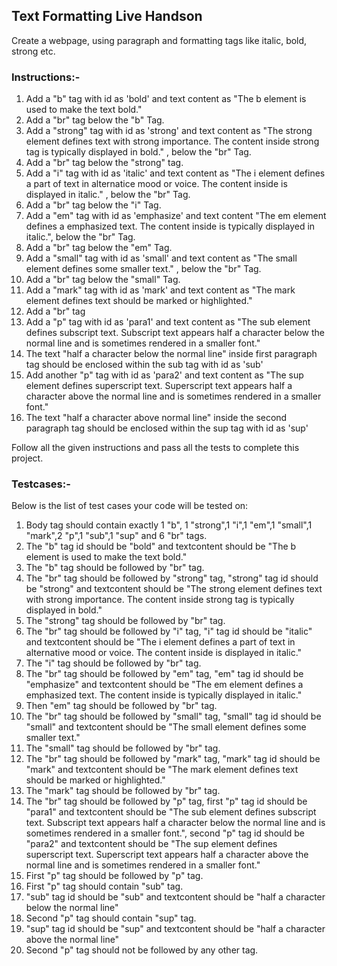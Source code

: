 ## Text Formatting Live Handson

Create a webpage, using paragraph and formatting tags like italic, bold, strong etc.

### Instructions:-

1. Add a "b" tag with id as 'bold' and text content as "The b element is used to make the text bold."
2. Add a "br" tag below the "b" Tag.
3. Add a "strong" tag with id as 'strong' and text content as "The strong element defines text with strong importance. The content inside strong tag is typically displayed in bold." , below the "br" Tag.
4. Add a "br" tag below the "strong" tag.
5. Add a "i" tag with id as 'italic' and text content as "The i element defines a part of text in alternatice mood or voice. The content inside is displayed in italic." , below the "br" Tag.
6. Add a "br" tag below the "i" Tag. 
7. Add a "em" tag with id as 'emphasize' and text content "The em element defines a emphasized text. The content inside is typically displayed in italic.", below the "br" Tag.
8. Add a "br" tag below the "em" Tag.
9. Add a "small" tag with id as 'small' and text content as "The small element defines some smaller text." , below the "br" Tag.
10. Add a "br" tag below the "small" Tag.
11. Add a "mark" tag with id as 'mark' and text content as "The mark element defines text should be marked or highlighted."
12. Add a "br" tag
13. Add a "p" tag with id as 'para1' and text content as "The sub element defines subscript text. Subscript text appears half a character below the normal line and is sometimes rendered in a smaller font."
14. The text "half a character below the normal line" inside first paragraph tag should be enclosed within the sub tag with id as 'sub'
15. Add another "p" tag with id as 'para2' and text content as "The sup element defines superscript text. Superscript text appears half a character above the normal line and is sometimes rendered in a smaller font."
16. The text "half a character above normal line" inside the second paragraph tag should be enclosed within the sup tag with id as 'sup'

Follow all the given instructions and pass all the tests to complete this project.

### Testcases:-
Below is the list of test cases your code will be tested on:

1. Body tag should contain exactly 1 "b", 1 "strong",1 "i",1 "em",1 "small",1 "mark",2 "p",1 "sub",1 "sup" and 6 "br" tags.
2. The "b" tag id should be "bold" and textcontent should be "The b element is used to make the text bold."
3. The "b" tag should be followed by "br" tag.
4. The "br" tag should be followed by "strong" tag, "strong" tag id should be "strong" and textcontent should be "The strong element defines text with strong importance. The content inside strong tag is typically displayed in bold."
5. The "strong" tag should be followed by "br" tag.
6. The "br" tag should be followed by "i" tag, "i" tag id should be "italic" and textcontent should be "The i element defines a part of text in alternative mood or voice. The content inside is displayed in italic."
7. The "i" tag should be followed by "br" tag.
8. The "br" tag should be followed by "em" tag, "em" tag id should be "emphasize" and textcontent should be "The em element defines a emphasized text. The content inside is typically displayed in italic."
9. Then "em" tag should be followed by "br" tag.
10. The "br" tag should be followed by "small" tag, "small" tag id should be "small" and textcontent should be "The small element defines some smaller text."
11. The "small" tag should be followed by "br" tag.
12. The "br" tag should be followed by "mark" tag, "mark" tag id should be "mark" and textcontent should be "The mark element defines text should be marked or highlighted."
13. The "mark" tag should be followed by "br" tag.
14. The "br" tag should be followed by "p" tag, first "p" tag id should be "para1" and textcontent should be "The sub element defines subscript text. Subscript text appears half a character below the normal line and is sometimes rendered in a smaller font.", second "p" tag id should be "para2" and textcontent should be "The sup element defines superscript text. Superscript text appears half a character above the normal line and is sometimes rendered in a smaller font."
15. First "p" tag should be followed by "p" tag.
16. First "p" tag should contain "sub" tag.
17. "sub" tag id should be "sub" and textcontent should be "half a character below the normal line"
18. Second "p" tag should contain "sup" tag.
19. "sup" tag id should be "sup" and textcontent should be "half a character above the normal line"
20. Second "p" tag should not be followed by any other tag. 